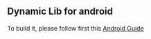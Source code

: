 Dynamic Lib for android
----

To build it, please follow first this [Android Guide](https://developer.android.com/studio/projects/install-ndk?hl=it)